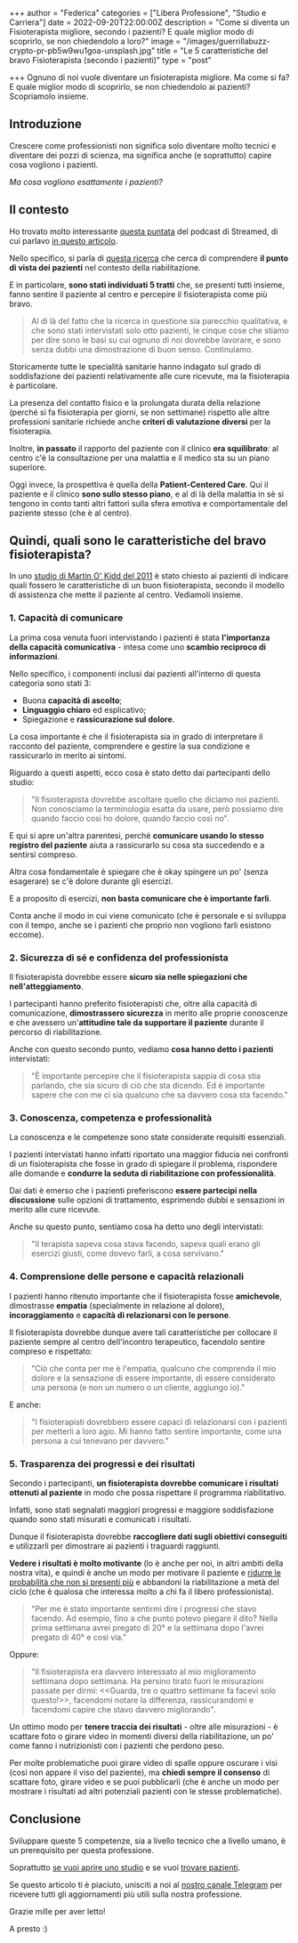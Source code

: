 +++
author = "Federica"
categories = ["Libera Professione", "Studio e Carriera"]
date = 2022-09-20T22:00:00Z
description = "Come si diventa un Fisioterapista migliore, secondo i pazienti? E quale miglior modo di scoprirlo, se non chiedendolo a loro?"
image = "/images/guerrillabuzz-crypto-pr-pb5w9wu1goa-unsplash.jpg"
title = "Le 5 caratteristiche del bravo Fisioterapista (secondo i pazienti)"
type = "post"

+++
Ognuno di noi vuole diventare un fisioterapista migliore. Ma come si fa? E quale miglior modo di scoprirlo, se non chiedendolo ai pazienti? Scopriamolo insieme.

## Introduzione

Crescere come professionisti non significa solo diventare molto tecnici e diventare dei pozzi di scienza, ma significa anche (e soprattutto) capire cosa vogliono i pazienti.

_Ma cosa vogliono esattamente i pazienti?_

## Il contesto

Ho trovato molto interessante [questa puntata]() del podcast di Streamed, di cui parlavo [in questo articolo](https://fisioterapisti.org/come-ti-informi-dopo-la-laurea/ "Come ti informi dopo la laurea?").

Nello specifico, si parla di [questa ricerca](https://pubmed.ncbi.nlm.nih.gov/21497250/ "Patients' perspectives of patient-centredness as important in musculoskeletal physiotherapy interactions: a qualitative study") che cerca di comprendere **il punto di vista dei pazienti** nel contesto della riabilitazione. 

E in particolare, **sono stati individuati 5 tratti** che, se presenti tutti insieme, fanno sentire il paziente al centro e percepire il fisioterapista come più bravo.

> Al di là del fatto che la ricerca in questione sia parecchio qualitativa, e che sono stati intervistati solo otto pazienti, le cinque cose che stiamo per dire sono le basi su cui ognuno di noi dovrebbe lavorare, e sono senza dubbi una dimostrazione di buon senso. Continuiamo.

Storicamente tutte le specialità sanitarie hanno indagato sul grado di soddisfazione dei pazienti relativamente alle cure ricevute, ma la fisioterapia è particolare.

La presenza del contatto fisico e la prolungata durata della relazione (perché si fa fisioterapia per giorni, se non settimane) rispetto alle altre professioni sanitarie richiede anche **criteri di valutazione diversi** per la fisioterapia.

Inoltre, **in passato** il rapporto del paziente con il clinico **era squilibrato**: al centro c'è la consultazione per una malattia e il medico sta su un piano superiore.

Oggi invece, la prospettiva è quella della **Patient-Centered Care**. Qui il paziente e il clinico **sono sullo stesso piano**, e al di là della malattia in sè si tengono in conto tanti altri fattori sulla sfera emotiva e comportamentale del paziente stesso (che è al centro).

## Quindi, quali sono le caratteristiche del bravo fisioterapista?

In uno [studio di Martin O' Kidd del 2011](https://pubmed.ncbi.nlm.nih.gov/21497250/ "Patients' perspectives of patient-centredness as important in musculoskeletal physiotherapy interactions: a qualitative study ") è stato chiesto ai pazienti di indicare quali fossero le caratteristiche di un buon fisioterapista, secondo il modello di assistenza che mette il paziente al centro. Vediamoli insieme.

### 1. Capacità di comunicare

La prima cosa venuta fuori intervistando i pazienti è stata **l'importanza della capacità comunicativa** - intesa come uno **scambio reciproco di informazioni**. 

Nello specifico, i componenti inclusi dai pazienti all'interno di questa categoria sono stati 3: 

* Buona **capacità di ascolto**;
* **Linguaggio chiaro** ed esplicativo;
* Spiegazione e **rassicurazione sul dolore**. 

La cosa importante è che il fisioterapista sia in grado di interpretare il racconto del paziente, comprendere e gestire la sua condizione e rassicurarlo in merito ai sintomi.

Riguardo a questi aspetti, ecco cosa è stato detto dai partecipanti dello studio: 

> "Il fisioterapista dovrebbe ascoltare quello che diciamo noi pazienti. Non conosciamo la terminologia esatta da usare, però possiamo dire quando faccio così ho dolore, quando faccio così no".

E qui si apre un'altra parentesi, perché **comunicare usando lo stesso registro del paziente** aiuta a rassicurarlo su cosa sta succedendo e a sentirsi compreso. 

Altra cosa fondamentale è spiegare che è okay spingere un po' (senza esagerare) se c'è dolore durante gli esercizi.

E a proposito di esercizi, **non basta comunicare che è importante farli**. 

Conta anche il modo in cui viene comunicato (che è personale e si sviluppa con il tempo, anche se i pazienti che proprio non vogliono farli esistono eccome).

### 2. Sicurezza di sé e confidenza del professionista

Il fisioterapista dovrebbe essere **sicuro sia nelle spiegazioni che nell'atteggiamento**.

I partecipanti hanno preferito fisioterapisti che, oltre alla capacità di comunicazione, **dimostrassero sicurezza** in merito alle proprie conoscenze e che avessero un'**attitudine tale da supportare il paziente** durante il percorso di riabilitazione.

Anche con questo secondo punto, vediamo **cosa hanno detto i pazienti** intervistati:

> "È importante percepire che il fisioterapista sappia di cosa stia parlando, che sia sicuro di ciò che sta dicendo. Ed è importante sapere che con me ci sia qualcuno che sa davvero cosa sta facendo."

### 3. Conoscenza, competenza e professionalità

La conoscenza e le competenze sono state considerate requisiti essenziali. 

I pazienti intervistati hanno infatti riportato una maggior fiducia nei confronti di un fisioterapista che fosse in grado di spiegare il problema, rispondere alle domande e **condurre la seduta di riabilitazione con professionalità**.

Dai dati è emerso che i pazienti preferiscono **essere partecipi nella discussione** sulle opzioni di trattamento, esprimendo dubbi e sensazioni in merito alle cure ricevute. 

Anche su questo punto, sentiamo cosa ha detto uno degli intervistati: 

> "Il terapista sapeva cosa stava facendo, sapeva quali erano gli esercizi giusti, come dovevo farli, a cosa servivano."

### 4. Comprensione delle persone e capacità relazionali

I pazienti hanno ritenuto importante che il fisioterapista fosse **amichevole**, dimostrasse **empatia** (specialmente in relazione al dolore), **incoraggiamento** e **capacità di relazionarsi con le persone**. 

Il fisioterapista dovrebbe dunque avere tali caratteristiche per collocare il paziente sempre al centro dell'incontro terapeutico, facendolo sentire compreso e rispettato:

> "Ciò che conta per me è l'empatia, qualcuno che comprenda il mio dolore e la sensazione di essere importante, di essere considerato una persona (e non un numero o un cliente, aggiungo io)."

E anche:

> "I fisioterapisti dovrebbero essere capaci di relazionarsi con i pazienti per metterli a loro agio. Mi hanno fatto sentire importante, come una persona a cui tenevano per davvero."

### 5. Trasparenza dei progressi e dei risultati

Secondo i partecipanti, **un fisioterapista dovrebbe comunicare i risultati ottenuti al paziente** in modo che possa rispettare il programma riabilitativo. 

Infatti, sono stati segnalati maggiori progressi e maggiore soddisfazione quando sono stati misurati e comunicati i risultati. 

Dunque il fisioterapista dovrebbe **raccogliere dati sugli obiettivi conseguiti** e utilizzarli per dimostrare ai pazienti i traguardi raggiunti. 

**Vedere i risultati è molto motivante** (lo è anche per noi, in altri ambiti della nostra vita), e quindi è anche un modo per motivare il paziente e [ridurre le probabilità che non si presenti più](https://fisioterapisti.org/il-piu-grande-problema-di-chi-inizia-come-non-perdere-i-pazienti-a-meta-del-piano-terapeutico/ "Il più grande problema di chi inizia | Come non perdere i pazienti a metà del piano terapeutico") e abbandoni la riabilitazione a metà del ciclo (che è qualosa che interessa molto a chi fa il libero professionista).

> "Per me è stato importante sentirmi dire i progressi che stavo facendo. Ad esempio, fino a che punto potevo piegare il dito? Nella prima settimana avrei pregato di 20° e la settimana dopo l'avrei pregato di 40° e così via." 

Oppure:

> "Il fisioterapista era davvero interessato al mio miglioramento settimana dopo settimana. Ha persino tirato fuori le misurazioni passate per dirmi: <<Guarda, tre o quattro settimane fa facevi solo questo!>>, facendomi notare la differenza, rassicurandomi e facendomi capire che stavo davvero migliorando".

Un ottimo modo per **tenere traccia dei risultati** - oltre alle misurazioni - è scattare foto o girare video in momenti diversi della riabilitazione, un po' come fanno i nutrizionisti con i pazienti che perdono peso. 

Per molte problematiche puoi girare video di spalle oppure oscurare i visi (così non appare il viso del paziente), ma **chiedi sempre il consenso** di scattare foto, girare video e se puoi pubblicarli (che è anche un modo per mostrare i risultati ad altri potenziali pazienti con le stesse problematiche).

## Conclusione

Sviluppare queste 5 competenze, sia a livello tecnico che a livello umano, è un prerequisito per questa professione.

Soprattutto [se vuoi aprire uno studio](https://fisioterapisti.org/veloce-guida-su-come-aprire-uno-studio-di-fisioterapia-nel-2022/ "Veloce guida su come aprire uno studio di fisioterapia nel 2022") e se vuoi [trovare pazienti](https://fisioterapisti.org/da-dove-provengono-i-miei-pazienti-internet/ "Come trovare pazienti | Panoramica Internet").

Se questo articolo ti è piaciuto, unisciti a noi al [nostro canale Telegram](https://t.me/fisioterapisti_official "Fisioterapisti | Telegram") per ricevere tutti gli aggiornamenti più utili sulla nostra professione.

Grazie mille per aver letto!

A presto :)